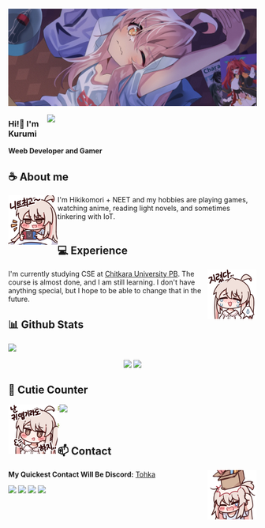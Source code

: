 <div align="center">
<!-- ![](https://typograssy.deno.dev/api?text=お兄ちゃんはおしまい!&l0=none&bg=none&frame=none&speed=100&comment=) -->
<!-- ![](https://typograssy.deno.dev/api?text=お兄ちゃんはおしまい!&l0=none&l1=00cce6&l2=80f1ff&l3=009eb3&l4=caf9ff&bg=none&frame=none&speed=100&comment=) -->

</div>

![Preview](./images/bg.webp)

<a href="https://discord.com/users/632235913992208424"><img align="right" width="425" src="https://lanyard.kyrie25.me/api/632235913992208424?imgStyle=square&gradient=e9d6d5-e9d6d5-f3b1b4-ffffff&bg=0d1117"></a>


### Hi!👋 I'm Kurumi

**Weeb Developer and Gamer** 

## **☕ About me**
<a href="https://github.com/KurumiZph"><img align="left" width="100" src="./images/mahiro_switch.png"></a>
I'm Hikikomori + NEET and my hobbies are playing games, watching anime, reading light novels, and sometimes tinkering with IoT. 
<br><br>

## **💻 Experience**
<a href="https://github.com/KurumiZph"><img align="right" width="100" src="./images/mahiro_cry.png"></a>
I'm currently studying CSE at [Chitkara University PB](https://www.chitkara.edu.in/). The course is almost done, and I am still learning. I don't have anything special, but I hope to be able to change that in the future.


## **📊 Github Stats**
<div><a href="https://github.com/KurumiZph"><img width="100" src="https://cdn.discordapp.com/attachments/1077108830862839848/1107004077621125240/105017051_p13.png"></a><div>
<p align="center"><img width="50%" src="https://github-readme-stats.vercel.app/api?username=KurumiZph&show_icons=true&count_private=true&theme=react&hide_border=true&bg_color=0D1117"/> <img width="45%" src="https://github-readme-stats.vercel.app/api/top-langs/?username=KurumiZph&show_icons=true&count_private=true&theme=react&hide_border=true&bg_color=0D1117&layout=compact"/>
</p>

<!-- ## **🎧 Spotify**
<p align="center">
<a href="https://spotify-github-profile.vercel.app/api/view?uid=z8vtap612j1ajql4wsyhl074i&redirect=true"><img src="https://spotify-github-profile.vercel.app/api/view?uid=z8vtap612j1ajql4wsyhl074i&cover_image=true&theme=default&show_offline=true&background_color=0d11170&interchange=false&bar_color_cover=true"></a><a href="https://open.spotify.com/user/z8vtap612j1ajql4wsyhl074i?si=6962aa5c8435476f"><img width="525" src="https://spotify-recently-played-readme.vercel.app/api?user=z8vtap612j1ajql4wsyhl074i"></a>
</p> -->

## **🎀 Cutie Counter**
<!-- <p align="center">
	<img src="https://moe-counter.glitch.me/get/@KurumiZph?theme=moebooru-h"> <br/>
</p> -->
<a href="https://discord.com/users/738748102311280681"><img align="right" width=400 src="https://count.getloli.com/get/@KurumiZph?theme=gelbooru-h"></a>
<!-- https://moe-counter.glitch.me/get/@KurumiZph?theme=rule34 -->
<a href="https://github.com/KurumiZph"><img align="left" width="100" src="./images/mahiro.png"></a>

```yaml
People who visit my profile :3

Hehe~ another cutie has been caught!
```
<!-- <br><br><br><br> -->
## **📫 Contact**
<a href="https://github.com/KurumiZph"><img align="right" width="100" src="./images/mahiro_box.png" /></a>
**My Quickest Contact Will Be Discord:** [Tohka](https://discord.com/users/632235913992208424)

[![](https://img.shields.io/github/followers/KurumiZph?label=Followers&style=social)](https://github.com/KurumiZph)
[![](https://img.shields.io/badge/Discord-7289DA?logo=discord&logoColor=white)](https://discord.com/users/632235913992208424)
[![](https://img.shields.io/badge/Steam-1a6a98?logo=steam&logoColor=white)](https://steamcommunity.com/id/Rin-Mizuki/)
[![](https://img.shields.io/badge/Mail-D14836?logo=gmail&logoColor=white)](mailto:arishsamria008@gmail.com)
